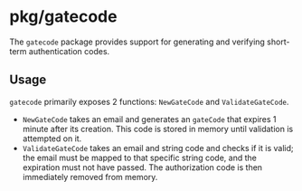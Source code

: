 # pkg/gatecode

The `gatecode` package provides support for generating and verifying short-term authentication codes.

## Usage

`gatecode` primarily exposes 2 functions: `NewGateCode` and `ValidateGateCode`.

- `NewGateCode` takes an email and generates an `gateCode` that expires 1 minute after its creation.
This code is stored in memory until validation is attempted on it.
- `ValidateGateCode` takes an email and string code and checks if it is valid; the email must be mapped to that
specific string code, and the expiration must not have passed. The authorization code is then immediately removed
from memory.
